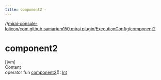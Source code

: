 ```yaml
---
title: component2 -
---
```

//[mirai-console-lolicon](../../index.md)/[com.github.samarium150.mirai.plugin](../index.md)/[ExecutionConfig](index.md)/[component2](component2.md)



# component2  
[jvm]  
Content  
operator fun [component2](component2.md)(): [Int](https://kotlinlang.org/api/latest/jvm/stdlib/kotlin/-int/index.html)  



